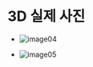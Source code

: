 # 3D 실제 사진

- ![image04](https://user-images.githubusercontent.com/96474168/156306099-4c3ee4e1-0d16-48a4-85c9-2f539ade492c.png)

- ![image05](https://user-images.githubusercontent.com/96474168/156306617-d9b00f7c-ace0-40f1-ae74-4d2fc386e1a1.png)
